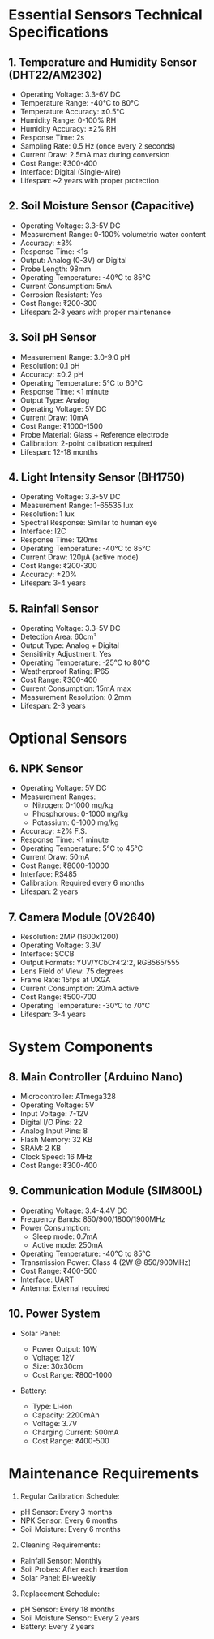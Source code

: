 # Essential Sensors Technical Specifications

## 1. Temperature and Humidity Sensor (DHT22/AM2302)
- Operating Voltage: 3.3-6V DC
- Temperature Range: -40°C to 80°C
- Temperature Accuracy: ±0.5°C
- Humidity Range: 0-100% RH
- Humidity Accuracy: ±2% RH
- Response Time: 2s
- Sampling Rate: 0.5 Hz (once every 2 seconds)
- Current Draw: 2.5mA max during conversion
- Cost Range: ₹300-400
- Interface: Digital (Single-wire)
- Lifespan: ~2 years with proper protection

## 2. Soil Moisture Sensor (Capacitive)
- Operating Voltage: 3.3-5V DC
- Measurement Range: 0-100% volumetric water content
- Accuracy: ±3%
- Response Time: <1s
- Output: Analog (0-3V) or Digital
- Probe Length: 98mm
- Operating Temperature: -40°C to 85°C
- Current Consumption: 5mA
- Corrosion Resistant: Yes
- Cost Range: ₹200-300
- Lifespan: 2-3 years with proper maintenance

## 3. Soil pH Sensor
- Measurement Range: 3.0-9.0 pH
- Resolution: 0.1 pH
- Accuracy: ±0.2 pH
- Operating Temperature: 5°C to 60°C
- Response Time: <1 minute
- Output Type: Analog
- Operating Voltage: 5V DC
- Current Draw: 10mA
- Cost Range: ₹1000-1500
- Probe Material: Glass + Reference electrode
- Calibration: 2-point calibration required
- Lifespan: 12-18 months

## 4. Light Intensity Sensor (BH1750)
- Operating Voltage: 3.3-5V DC
- Measurement Range: 1-65535 lux
- Resolution: 1 lux
- Spectral Response: Similar to human eye
- Interface: I2C
- Response Time: 120ms
- Operating Temperature: -40°C to 85°C
- Current Draw: 120μA (active mode)
- Cost Range: ₹200-300
- Accuracy: ±20%
- Lifespan: 3-4 years

## 5. Rainfall Sensor
- Operating Voltage: 3.3-5V DC
- Detection Area: 60cm²
- Output Type: Analog + Digital
- Sensitivity Adjustment: Yes
- Operating Temperature: -25°C to 80°C
- Weatherproof Rating: IP65
- Cost Range: ₹300-400
- Current Consumption: 15mA max
- Measurement Resolution: 0.2mm
- Lifespan: 2-3 years

# Optional Sensors

## 6. NPK Sensor
- Operating Voltage: 5V DC
- Measurement Ranges:
  * Nitrogen: 0-1000 mg/kg
  * Phosphorous: 0-1000 mg/kg
  * Potassium: 0-1000 mg/kg
- Accuracy: ±2% F.S.
- Response Time: <1 minute
- Operating Temperature: 5°C to 45°C
- Current Draw: 50mA
- Cost Range: ₹8000-10000
- Interface: RS485
- Calibration: Required every 6 months
- Lifespan: 2 years

## 7. Camera Module (OV2640)
- Resolution: 2MP (1600x1200)
- Operating Voltage: 3.3V
- Interface: SCCB
- Output Formats: YUV/YCbCr4:2:2, RGB565/555
- Lens Field of View: 75 degrees
- Frame Rate: 15fps at UXGA
- Current Consumption: 20mA active
- Cost Range: ₹500-700
- Operating Temperature: -30°C to 70°C
- Lifespan: 3-4 years

# System Components

## 8. Main Controller (Arduino Nano)
- Microcontroller: ATmega328
- Operating Voltage: 5V
- Input Voltage: 7-12V
- Digital I/O Pins: 22
- Analog Input Pins: 8
- Flash Memory: 32 KB
- SRAM: 2 KB
- Clock Speed: 16 MHz
- Cost Range: ₹300-400

## 9. Communication Module (SIM800L)
- Operating Voltage: 3.4-4.4V DC
- Frequency Bands: 850/900/1800/1900MHz
- Power Consumption: 
  * Sleep mode: 0.7mA
  * Active mode: 250mA
- Operating Temperature: -40°C to 85°C
- Transmission Power: Class 4 (2W @ 850/900MHz)
- Cost Range: ₹400-500
- Interface: UART
- Antenna: External required

## 10. Power System
- Solar Panel:
  * Power Output: 10W
  * Voltage: 12V
  * Size: 30x30cm
  * Cost Range: ₹800-1000

- Battery:
  * Type: Li-ion
  * Capacity: 2200mAh
  * Voltage: 3.7V
  * Charging Current: 500mA
  * Cost Range: ₹400-500

# Maintenance Requirements

1. Regular Calibration Schedule:
- pH Sensor: Every 3 months
- NPK Sensor: Every 6 months
- Soil Moisture: Every 6 months

2. Cleaning Requirements:
- Rainfall Sensor: Monthly
- Soil Probes: After each insertion
- Solar Panel: Bi-weekly

3. Replacement Schedule:
- pH Sensor: Every 18 months
- Soil Moisture Sensor: Every 2 years
- Battery: Every 2 years
